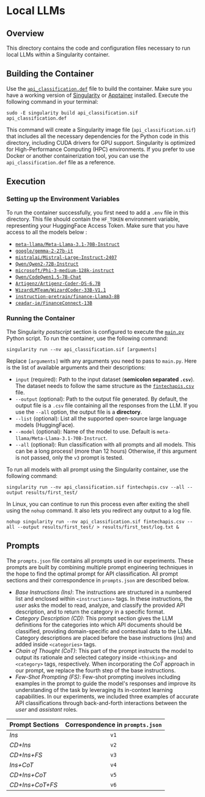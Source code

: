 # Local LLMs

## Overview

This directory contains the code and configuration files necessary to run local LLMs within a Singularity container.

## Building the Container

Use the [`api_classification.def`](api_classification.def) file to build the container. Make sure you have a working
version of [Singularity](https://docs.sylabs.io/guides/4.1/user-guide/introduction.html)
or [Apptainer](https://apptainer.org/docs/user/latest/introduction.html) installed. Execute the following command in
your terminal:

```shell
sudo -E singularity build api_classification.sif api_classification.def
```

This command will create a Singularity image file (`api_classification.sif`) that includes all the necessary
dependencies for the Python code in this directory, including CUDA drivers for GPU support. Singularity is optimized for
High-Performance Computing (HPC) environments. If you prefer to use Docker or another containerization tool, you can use
the `api_classification.def` file as a reference.

## Execution

### Setting up the Environment Variables

To run the container successfully, you first need to add a `.env` file in this directory. This file should contain
the `HF_TOKEN` environment variable, representing your HuggingFace Access Token. Make sure that you have access to all
the models below :

- [`meta-llama/Meta-Llama-3.1-70B-Instruct`](https://huggingface.co/meta-llama/Meta-Llama-3.1-70B-Instruct)
- [`google/gemma-2-27b-it`](https://huggingface.co/google/gemma-2-27b-it)
- [`mistralai/Mistral-Large-Instruct-2407`](https://huggingface.co/mistralai/Mistral-Large-Instruct-2407)
- [`Qwen/Qwen2-72B-Instruct`](https://huggingface.co/Qwen/Qwen2-72B-Instruct)
- [`microsoft/Phi-3-medium-128k-instruct`](https://huggingface.co/microsoft/Phi-3-medium-128k-instruct)
- [`Qwen/CodeQwen1.5-7B-Chat`](https://huggingface.co/Qwen/CodeQwen1.5-7B-Chat)
- [`Artigenz/Artigenz-Coder-DS-6.7B`](https://huggingface.co/Artigenz/Artigenz-Coder-DS-6.7B)
- [`WizardLMTeam/WizardCoder-33B-V1.1`](https://huggingface.co/WizardLMTeam/WizardCoder-33B-V1.1)
- [`instruction-pretrain/finance-Llama3-8B`](https://huggingface.co/instruction-pretrain/finance-Llama3-8B)
- [`ceadar-ie/FinanceConnect-13B`](https://huggingface.co/ceadar-ie/FinanceConnect-13B)

### Running the Container

The Singularity *postscript* section is configured to execute the [`main.py`](main.py) Python script. To run the
container, use the following command:

```shell
singularity run --nv api_classification.sif [arguments]
```

Replace `[arguments]` with any arguments you need to pass to `main.py`. Here is the list of available arguments and
their descriptions:

- `input` (required): Path to the input dataset (**semicolon separated `.csv`**). The dataset needs to follow the same
  structure as the [`fintechapis.csv`](fintechapis.csv) file.
- `--output` (optional): Path to the output file generated. By default, the output file is a `.csv` file containing all
  the responses from the LLM. If you use the `--all` option, the output file is a **directory**.
- `--list` (optional): List all the supported open-source large language models (HuggingFace).
- `--model` (optional): Name of the model to use. Default is `meta-llama/Meta-Llama-3.1-70B-Instruct`.
- `--all` (optional): Run classification with all prompts and all models. This can be a long process! (more than 12
  hours) Otherwise, if this argument is not passed, only the `v3` prompt is tested.

To run all models with all prompt using the Singularity container, use the following command:

```shell
singularity run --nv api_classification.sif fintechapis.csv --all --output results/first_test/
```

In Linux, you can continue to run this process even after exiting the shell using the `nohup` command. It also lets you
redirect any output to a log file.

```shell
nohup singularity run --nv api_classification.sif fintechapis.csv --all --output results/first_test/ > results/first_test/log.txt &
```

## Prompts

The `prompts.json` file contains all prompts used in our experiments. These prompts are built by combining multiple
prompt engineering techniques in the hope to find the optimal prompt for API classification. All prompt sections and
their correspondence in `prompts.json` are described below.

- *Base Instructions (Ins)*: The instructions are structured in a numbered list and enclosed within `<instructions>`
  tags. In these instructions, the *user* asks the model to read, analyze, and classify the provided API description,
  and to return the category in a specific format.
- *Category Description (CD)*: This prompt section gives the LLM definitions for the categories into which API documents
  should be classified, providing domain-specific and contextual data to the LLMs. Category descriptions are placed
  before the base instructions (*Ins*) and added inside `<categories>` tags.
- *Chain of Thought (CoT)*: This part of the prompt instructs the model to output its rationale and selected category
  inside `<thinking>` and `<category>` tags, respectively. When incorporating the *CoT* approach in our prompt, we
  replace the fourth step of the base instructions.
- *Few-Shot Prompting (FS)*: Few-shot prompting involves including examples in the prompt to guide the model's responses
  and improve its understanding of the task by leveraging its in-context learning capabilities. In our experiments, we
  included three examples of accurate API classifications through back-and-forth interactions between the *user* and
  *assistant* roles.

| Prompt Sections | Correspondence in `prompts.json` |
|:----------------|:--------------------------------:|
| *Ins*           |               `v1`               |
| *CD+Ins*        |               `v2`               |
| *CD+Ins+FS*     |               `v3`               |
| *Ins+CoT*       |               `v4`               |
| *CD+Ins+CoT*    |               `v5`               |
| *CD+Ins+CoT+FS* |               `v6`               |

